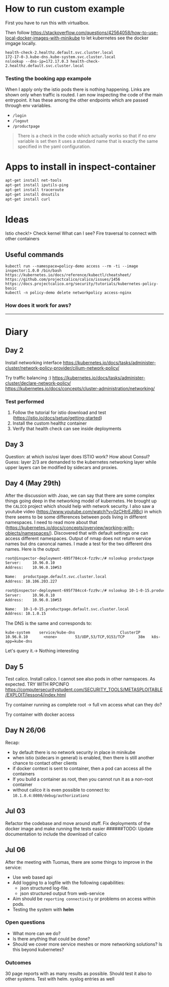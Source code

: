 # How to run custom example
First you have to run this with virtualbox. 

Then follow https://stackoverflow.com/questions/42564058/how-to-use-local-docker-images-with-minikube
to let kubernetes see the docker imgage locally. 
````shell script
health-check-2.healthz.default.svc.cluster.local
172-17-0-3.kube-dns.kube-system.svc.cluster.local
nslookup --dns-ip=172.17.0.3 health-check-2.healthz.default.svc.cluster.local
````

### Testing the booking app exampole
When I apply only the istio pods there is nothing happening. Links are shown
only when traffic is routed. 
I am now inspecting the code of the main entrypoint.
it has these among the other endpoints which are passed through env variables.
- `/login`
- `/logout`
- `/productpage`

> There is a check in the code which actually works so that if no env variable is set then it uses a standard name
that is exactly the same specified in the yaml configuration.

# Apps to install in inspect-container
```sh
apt-get install net-tools
apt-get install iputils-ping
apt-get install traceroute
apt-get install dnsutils
apt-get install curl
```

# Ideas
Istio check!> 
Check kernel
What can I see? 
Fire traversal to connect with other containers

## Useful commands
```
kubectl run --namespace=policy-demo access --rm -ti --image inspector:1.0.0 /bin/bash
https://kubernetes.io/docs/reference/kubectl/cheatsheet/
https://github.com/projectcalico/calico/issues/1456
https://docs.projectcalico.org/security/tutorials/kubernetes-policy-basic
kubectl -n policy-demo delete networkpolicy access-nginx
```


### How does it work for aws? 


---
# Diary

## Day 2 
Install networking interface https://kubernetes.io/docs/tasks/administer-cluster/network-policy-provider/cilium-network-policy/ 


Try traffic balancing :) 
https://kubernetes.io/docs/tasks/administer-cluster/declare-network-policy/
https://kubernetes.io/docs/concepts/cluster-administration/networking/


### Test performed
1. Follow the tutorial for istio download and test (https://istio.io/docs/setup/getting-started)
2. Install the custom healthz container
3. Verify that health check can see inside deployments

## Day 3
Question: at which iso/osi layer does ISTIO work? How about Consul?
Guess: layer 2/3 are demanded to the kubernetes networking layer while 
upper layers can be modified by sidecars and proxies. 

## Day 4 (May 29th)
After the discussion with Joao, we can say that there are some complex things going deep in the
networking model of kubernetes. He brought up the `CALICO` project which
should help with network security. 
I also saw a youtube video (https://www.youtube.com/watch?v=0zCHtrEJ9Bc) 
in which there seems to be some differences between pods living in
different namespaces. I need to read more about that (https://kubernetes.io/docs/concepts/overview/working-with-objects/namespaces/).
Discovered that with default settings one can access different namespaces. 
Output of nmap does not return service names but dns canoncal names.
I made a test for the two different dns names. Here is the output:
````bash
root@inspector-deployment-695f784cc4-fzz9v:/# nslookup productpage
Server:		10.96.0.10
Address:	10.96.0.10#53

Name:	productpage.default.svc.cluster.local
Address: 10.106.203.227

root@inspector-deployment-695f784cc4-fzz9v:/# nslookup 10-1-0-15.productpage.default.svc.cluster.local
Server:		10.96.0.10
Address:	10.96.0.10#53

Name:	10-1-0-15.productpage.default.svc.cluster.local
Address: 10.1.0.15
```` 
The DNS is the same and corresponds to: 

`kube-system    service/kube-dns                    ClusterIP      10.96.0.10       <none>        53/UDP,53/TCP,9153/TCP      38m   k8s-app=kube-dns`

Let's query it.-> Nothing interesting

## Day 5 
Test calico. Install calico. I cannot see also pods in other namspaces. As expected.
TRY WITH RPCINFO https://computersecuritystudent.com/SECURITY_TOOLS/METASPLOITABLE/EXPLOIT/lesson4/index.html

Try container running as complete root -> full vm access 
what can they do?


Try container with docker access



## Day N 26/06
Recap:
- by default there is no network security in place in minikube
- when istio (sidecars in general) is enabled, then there is still another chance to contact other clients
- if docker context is sent to container, then a pod can access all the containers
- If you build a container as root, then you cannot run 
it as a non-root container
- without calico it is even possible to connect to: `10.1.0.4:8080/debug/authorizationz`

## Jul 03 
Refactor the codebase and move around stuff.
Fix deployments of the docker image and make running the tests easier
######TODO: Update documentation to include the download of calico
 
## Jul 06
After the meeting with Tuomas, there are some things to improve in the service: 
* Use web based api 
* Add logging to a logfile with the following capabilities:
    - json structured log-file.
    - json structured output from web-service
* Aim should be ``reporting connectivity`` or problems 
on access within pods.
* Testing the system with **helm**

### Open questions
- What more can we do?
- Is there anything that could be done? 
- Should we cover more service meshes or more networking solutions? 
Is this beyond kubernetes?

### Outcomes
30 page reports with as many results as possible. 
Should test it also to other systems. 
Test with helm. 
syslog entries as well
 